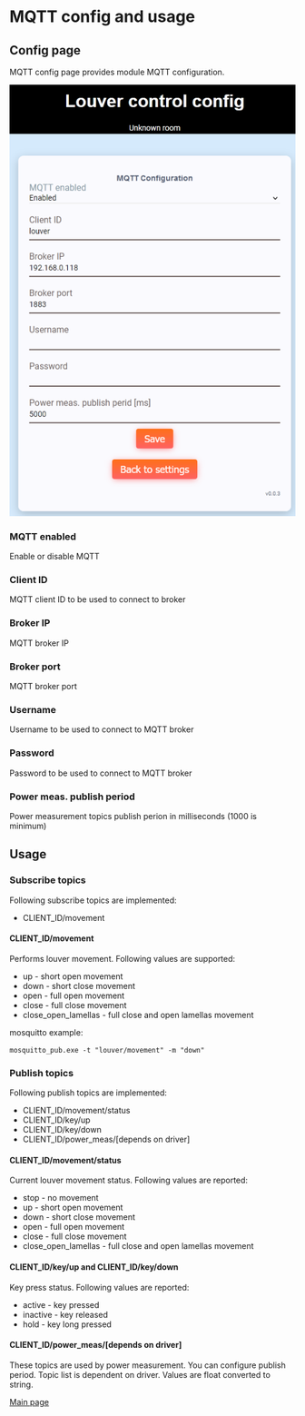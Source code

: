 # MQTT config and usage

## Config page
MQTT config page provides module MQTT configuration.

![MQTT config](mqtt_config.png)

### MQTT enabled
Enable or disable MQTT

### Client ID
MQTT client ID to be used to connect to broker

### Broker IP
MQTT broker IP

### Broker port
MQTT broker port

### Username
Username to be used to connect to MQTT broker

### Password
Password to be used to connect to MQTT broker

### Power meas. publish period
Power measurement topics publish perion in milliseconds (1000 is minimum)

## Usage
### Subscribe topics
Following subscribe topics are implemented:
 - CLIENT_ID/movement
 
#### CLIENT_ID/movement
Performs louver movement. Following values are supported:
 - up - short open movement
 - down - short close movement
 - open - full open movement
 - close - full close movement
 - close_open_lamellas - full close and open lamellas movement
 
mosquitto example:
```
mosquitto_pub.exe -t "louver/movement" -m "down"
```

### Publish topics
Following publish topics are implemented:
 - CLIENT_ID/movement/status
 - CLIENT_ID/key/up
 - CLIENT_ID/key/down
 - CLIENT_ID/power_meas/[depends on driver]
 
#### CLIENT_ID/movement/status
Current louver movement status. Following values are reported:
 - stop - no movement
 - up - short open movement
 - down - short close movement
 - open - full open movement
 - close - full close movement
 - close_open_lamellas - full close and open lamellas movement
 
#### CLIENT_ID/key/up and CLIENT_ID/key/down
Key press status. Following values are reported:
 - active - key pressed
 - inactive - key released
 - hold - key long pressed
 
#### CLIENT_ID/power_meas/[depends on driver]
These topics are used by power measurement. You can configure publish period.
Topic list is dependent on driver. Values are float converted to string.

[Main page](../README.md)
